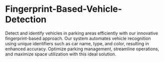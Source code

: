 # Fingerprint-Based-Vehicle-Detection
Detect and identify vehicles in parking areas efficiently with our innovative fingerprint-based approach. Our system automates vehicle recognition using unique identifiers such as car name, type, and color, resulting in enhanced accuracy. Optimize parking management, streamline operations, and maximize space utilization with this ideal solution.

